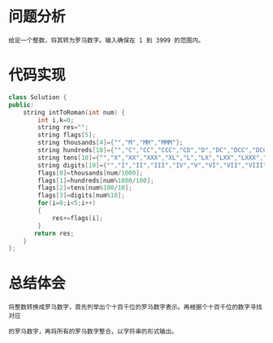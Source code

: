 # 问题分析 #
    给定一个整数，将其转为罗马数字。输入确保在 1 到 3999 的范围内。
    
# 代码实现 #
```C++
class Solution {
public:
    string intToRoman(int num) {
        int i,k=0;
        string res="";
        string flags[5];
        string thousands[4]={"","M","MM","MMM"};
        string hundreds[10]={"","C","CC","CCC","CD","D","DC","DCC","DCCC","CM"};
        string tens[10]={"","X","XX","XXX","XL","L","LX","LXX","LXXX","XC"};
        string digits[10]={"","I","II","III","IV","V","VI","VII","VIII","IX"};
        flags[0]=thousands[num/1000];
        flags[1]=hundreds[num%1000/100];
        flags[2]=tens[num%100/10];
        flags[3]=digits[num%10];
        for(i=0;i<5;i++)
        {
            res+=flags[i];
        }
       return res;
    }
};
```
# 总结体会 #
    将整数转换成罗马数字，首先列举出个十百千位的罗马数字表示。再根据个十百千位的数字寻找对应

    的罗马数字，再将所有的罗马数字整合，以字符串的形式输出。
